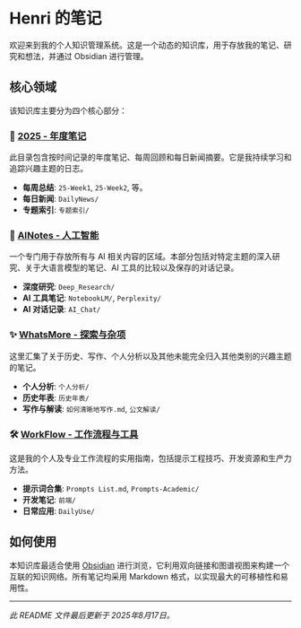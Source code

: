 # Henri 的笔记

欢迎来到我的个人知识管理系统。这是一个动态的知识库，用于存放我的笔记、研究和想法，并通过 Obsidian 进行管理。

## 核心领域

该知识库主要分为四个核心部分：

### 📂 [2025 - 年度笔记](./2025/)
此目录包含按时间记录的年度笔记、每周回顾和每日新闻摘要。它是我持续学习和追踪兴趣主题的日志。
- **每周总结**: `25-Week1`, `25-Week2`, 等。
- **每日新闻**: `DailyNews/`
- **专题索引**: `专题索引/`

### 🧠 [AINotes - 人工智能](./AINotes/)
一个专门用于存放所有与 AI 相关内容的区域。本部分包括对特定主题的深入研究、关于大语言模型的笔记、AI 工具的比较以及保存的对话记录。
- **深度研究**: `Deep_Research/`
- **AI 工具笔记**: `NotebookLM/`, `Perplexity/`
- **AI 对话记录**: `AI_Chat/`

### ✨ [WhatsMore - 探索与杂项](./WhatsMore/)
这里汇集了关于历史、写作、个人分析以及其他未能完全归入其他类别的兴趣主题的笔记。
- **个人分析**: `个人分析/`
- **历史年表**: `历史年表/`
- **写作与解读**: `如何清晰地写作.md`, `公文解读/`

### 🛠️ [WorkFlow - 工作流程与工具](./WorkFlow/)
这是我的个人及专业工作流程的实用指南，包括提示工程技巧、开发资源和生产力方法。
- **提示词合集**: `Prompts List.md`, `Prompts-Academic/`
- **开发笔记**: `前端/`
- **日常应用**: `DailyUse/`

## 如何使用

本知识库最适合使用 [Obsidian](https://obsidian.md/) 进行浏览，它利用双向链接和图谱视图来构建一个互联的知识网络。所有笔记均采用 Markdown 格式，以实现最大的可移植性和易用性。

---
*此 README 文件最后更新于 2025年8月17日。*